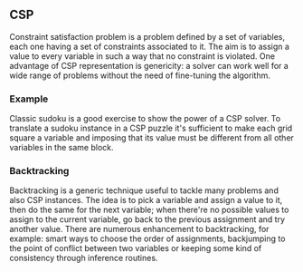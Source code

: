 ## CSP
Constraint satisfaction problem is a problem defined by a set of variables, each one having a set of constraints associated to it. The aim is to assign a value to every variable in such a way that no constraint is violated. One advantage of CSP representation is genericity: a solver can work well for a wide range of problems without the need of fine-tuning the algorithm.  

### Example
Classic sudoku is a good exercise to show the power of a CSP solver. To translate a sudoku instance in a CSP puzzle it's sufficient to make each grid square a variable and imposing that its value must be different from all other variables in the same block.

### Backtracking
Backtracking is a generic technique useful to tackle many problems and also CSP instances. The idea is to pick a variable and assign a value to it, then do the same for the next variable; when there're no possible values to assign to the current variable, go back to the previous assignment and try another value. There are numerous enhancement to backtracking, for example: smart ways to choose the order of assignments, backjumping to the point of conflict between two variables or keeping some kind of consistency through inference routines. 